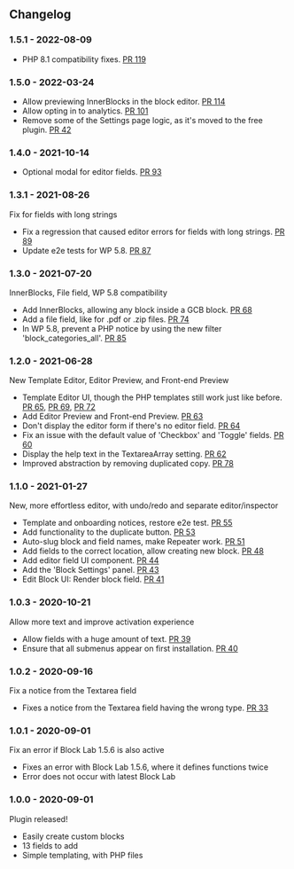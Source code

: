 ## Changelog ##

### 1.5.1 - 2022-08-09 ###
* PHP 8.1 compatibility fixes. [PR 119](https://github.com/studiopress/genesis-custom-blocks/pull/119)

### 1.5.0 - 2022-03-24 ###

* Allow previewing InnerBlocks in the block editor. [PR 114](https://github.com/studiopress/genesis-custom-blocks/pull/114)
* Allow opting in to analytics. [PR 101](https://github.com/studiopress/genesis-custom-blocks/pull/101)
* Remove some of the Settings page logic, as it's moved to the free plugin. [PR 42](https://github.com/studiopress/genesis-custom-blocks-pro/pull/42)

### 1.4.0 - 2021-10-14 ###

* Optional modal for editor fields. [PR 93](https://github.com/studiopress/genesis-custom-blocks/pull/93)

### 1.3.1 - 2021-08-26 ###

Fix for fields with long strings

* Fix a regression that caused editor errors for fields with long strings. [PR 89](https://github.com/studiopress/genesis-custom-blocks/pull/89)
* Update e2e tests for WP 5.8. [PR 87](https://github.com/studiopress/genesis-custom-blocks/pull/87)

### 1.3.0 - 2021-07-20 ###

InnerBlocks, File field, WP 5.8 compatibility

* Add InnerBlocks, allowing any block inside a GCB block. [PR 68](https://github.com/studiopress/genesis-custom-blocks/pull/68)
* Add a file field, like for .pdf or .zip files. [PR 74](https://github.com/studiopress/genesis-custom-blocks/pull/74)
* In WP 5.8, prevent a PHP notice by using the new filter 'block_categories_all'. [PR 85](https://github.com/studiopress/genesis-custom-blocks/pull/85) 

### 1.2.0 - 2021-06-28 ###

New Template Editor, Editor Preview, and Front-end Preview

* Template Editor UI, though the PHP templates still work just like before. [PR 65](https://github.com/studiopress/genesis-custom-blocks/pull/65), [PR 69](https://github.com/studiopress/genesis-custom-blocks/pull/69), [PR 72](https://github.com/studiopress/genesis-custom-blocks/pull/72)
* Add Editor Preview and Front-end Preview. [PR 63](https://github.com/studiopress/genesis-custom-blocks/pull/63)
* Don't display the editor form if there's no editor field. [PR 64](https://github.com/studiopress/genesis-custom-blocks/pull/64)
* Fix an issue with the default value of 'Checkbox' and 'Toggle' fields. [PR 60](https://github.com/studiopress/genesis-custom-blocks/pull/60)
* Display the help text in the TextareaArray setting. [PR 62](https://github.com/studiopress/genesis-custom-blocks/pull/62)
* Improved abstraction by removing duplicated copy. [PR 78](https://github.com/studiopress/genesis-custom-blocks/pull/78)

### 1.1.0 - 2021-01-27 ###

New, more effortless editor, with undo/redo and separate editor/inspector

* Template and onboarding notices, restore e2e test. [PR 55](https://github.com/studiopress/genesis-custom-blocks/pull/55)
* Add functionality to the duplicate button. [PR 53](https://github.com/studiopress/genesis-custom-blocks/pull/53)
* Auto-slug block and field names, make Repeater work. [PR 51](https://github.com/studiopress/genesis-custom-blocks/pull/51)
* Add fields to the correct location, allow creating new block. [PR 48](https://github.com/studiopress/genesis-custom-blocks/pull/48)
* Add editor field UI component. [PR 44](https://github.com/studiopress/genesis-custom-blocks/pull/44)
* Add the 'Block Settings' panel. [PR 43](https://github.com/studiopress/genesis-custom-blocks/pull/43)
* Edit Block UI: Render block field. [PR 41](https://github.com/studiopress/genesis-custom-blocks/pull/41)

### 1.0.3 - 2020-10-21 ###

Allow more text and improve activation experience

* Allow fields with a huge amount of text. [PR 39](https://github.com/studiopress/genesis-custom-blocks/pull/39)
* Ensure that all submenus appear on first installation. [PR 40](https://github.com/studiopress/genesis-custom-blocks/pull/40)

### 1.0.2 - 2020-09-16 ###

Fix a notice from the Textarea field

* Fixes a notice from the Textarea field having the wrong type. [PR 33](https://github.com/studiopress/genesis-custom-blocks/pull/33)

### 1.0.1 - 2020-09-01 ###

Fix an error if Block Lab 1.5.6 is also active

* Fixes an error with Block Lab 1.5.6, where it defines functions twice
* Error does not occur with latest Block Lab

### 1.0.0 - 2020-09-01 ###

Plugin released!

* Easily create custom blocks
* 13 fields to add
* Simple templating, with PHP files
